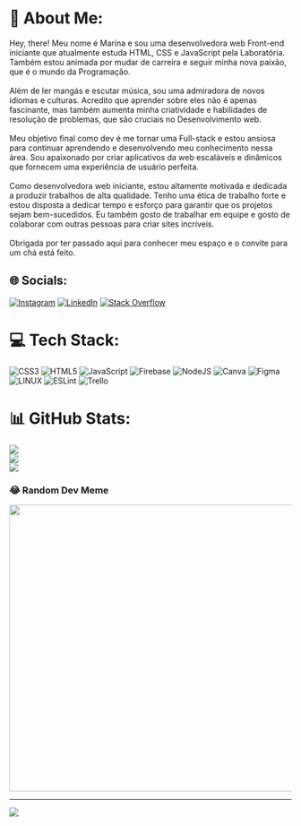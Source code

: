 # 💫 About Me:
Hey, there! Meu nome é Marina e sou uma desenvolvedora web Front-end iniciante que atualmente estuda HTML, CSS e JavaScript pela Laboratória. Também estou animada por mudar de carreira e seguir minha nova paixão, que é o mundo da Programação.<br><br>Além de ler mangás e escutar música, sou uma admiradora de novos idiomas e culturas. Acredito que aprender sobre eles não é apenas fascinante, mas também aumenta minha criatividade e habilidades de resolução de problemas, que são cruciais no Desenvolvimento web.<br><br>Meu objetivo final como dev é me tornar uma Full-stack e estou ansiosa para continuar aprendendo e desenvolvendo meu conhecimento nessa área. Sou apaixonado por criar aplicativos da web escaláveis e dinâmicos que fornecem uma experiência de usuário perfeita.<br><br>Como desenvolvedora web iniciante, estou altamente motivada e dedicada a produzir trabalhos de alta qualidade. Tenho uma ética de trabalho forte e estou disposta a dedicar tempo e esforço para garantir que os projetos sejam bem-sucedidos. Eu também gosto de trabalhar em equipe e gosto de colaborar com outras pessoas para criar sites incríveis.<br><br>Obrigada por ter passado aqui para conhecer meu espaço e o convite para um chá está feito.


## 🌐 Socials:
[![Instagram](https://img.shields.io/badge/Instagram-%23E4405F.svg?logo=Instagram&logoColor=white)](https://instagram.com/macezario) [![LinkedIn](https://img.shields.io/badge/LinkedIn-%230077B5.svg?logo=linkedin&logoColor=white)](https://linkedin.com/in/marina-cezario) [![Stack Overflow](https://img.shields.io/badge/-Stackoverflow-FE7A16?logo=stack-overflow&logoColor=white)](https://stackoverflow.com/users/20776866) 

# 💻 Tech Stack:
![CSS3](https://img.shields.io/badge/css3-%231572B6.svg?style=flat&logo=css3&logoColor=white) ![HTML5](https://img.shields.io/badge/html5-%23E34F26.svg?style=flat&logo=html5&logoColor=white) ![JavaScript](https://img.shields.io/badge/javascript-%23323330.svg?style=flat&logo=javascript&logoColor=%23F7DF1E) ![Firebase](https://img.shields.io/badge/firebase-%23039BE5.svg?style=flat&logo=firebase) ![NodeJS](https://img.shields.io/badge/node.js-6DA55F?style=flat&logo=node.js&logoColor=white) ![Canva](https://img.shields.io/badge/Canva-%2300C4CC.svg?style=flat&logo=Canva&logoColor=white) 	![Figma](https://img.shields.io/badge/figma-%23F24E1E.svg?style=flat&logo=figma&logoColor=white) ![LINUX](https://img.shields.io/badge/Linux-FCC624?style=flat&logo=linux&logoColor=black) ![ESLint](https://img.shields.io/badge/ESLint-4B3263?style=flat&logo=eslint&logoColor=white) ![Trello](https://img.shields.io/badge/Trello-%23026AA7.svg?style=flat&logo=Trello&logoColor=white)
# 📊 GitHub Stats:
![](https://github-readme-stats.vercel.app/api?username=marinacezario&theme=blueberry&hide_border=false&include_all_commits=false&count_private=false)<br/>
![](https://github-readme-streak-stats.herokuapp.com/?user=marinacezario&theme=blueberry&hide_border=false)<br/>
![](https://github-readme-stats.vercel.app/api/top-langs/?username=marinacezario&theme=blueberry&hide_border=false&include_all_commits=false&count_private=false&layout=compact)

### 😂 Random Dev Meme
<img src="https://rm.up.railway.app/" width="512px"/>

---
[![](https://visitcount.itsvg.in/api?id=marinacezario&icon=2&color=5)](https://visitcount.itsvg.in)
